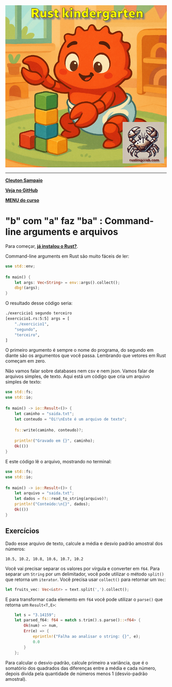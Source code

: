 <img src="../../logo.png" heigth=300>

---

[**Cleuton Sampaio**](https://linkedin.com/in/cleutonsampaio)

[**Veja no GitHub**](https://https://github.com/cleuton/rustingcrab/tree/main/rustkindergarten)

[**MENU do curso**](../../README.md)

# "b" com "a" faz "ba" : Command-line arguments e arquivos

Para começar, [**já instalou o Rust?**](https://www.mycompiler.io/pt/new/rust).

Command-line arguments em Rust são muito fáceis de ler: 

```rust
use std::env;

fn main() {
    let args: Vec<String> = env::args().collect();
    dbg!(args);
}
```

O resultado desse código seria: 

```bash
./exercicio1 segundo terceiro
[exercicio1.rs:5:5] args = [
    "./exercicio1",
    "segundo",
    "terceiro",
]
```

O primeiro argumento é sempre o nome do programa, do segundo em diante são os argumentos que você passa. Lembrando que vetores em Rust começam em zero.

Não vamos falar sobre databases nem csv e nem json. Vamos falar de arquivos simples, de texto. Aqui está um código que cria um arquivo simples de texto: 

```rust
use std::fs;
use std::io;

fn main() -> io::Result<()> {
    let caminho = "saida.txt";
    let conteudo = "Oi!\nEste é um arquivo de texto";

    fs::write(caminho, conteudo)?; 

    println!("Gravado em {}", caminho);
    Ok(())
}
```

E este código lê o arquivo, mostrando no terminal: 

```rust
use std::fs;
use std::io;

fn main() -> io::Result<()> {
    let arquivo = "saida.txt"; 
    let dados = fs::read_to_string(arquivo)?;
    println!("Conteúdo:\n{}", dados);
    Ok(())
}
```


## Exercícios

Dado esse arquivo de texto, calcule a média e desvio padrão amostral dos números: 

```text
10.5, 10.2, 10.8, 10.6, 10.7, 10.2
```

Você vai precisar separar os valores por vírgula e converter em `f64`. Para separar um `String` por um delimitador, você pode utilizar o método `split()` que retorna um `iterator`. Você precisa usar `collect()` para retornar um `Vec`: 

```rust
let fruits_vec: Vec<&str> = text.split(',').collect();
```

E para transformar cada elemento em `f64` você pode utilizar o `parse()` que retorna um `Result<T,E>`: 

```rust
    let s = "3.14159";
    let parsed_f64: f64 = match s.trim().s.parse()::<f64> {
        Ok(num) => num,
        Err(e) => {
            eprintln!("Falha ao analisar o string: {}", e);
            0.0 
        }
    };
```

Para calcular o desvio-padrão, calcule primeiro a variância, que é o somatório dos quadrados das diferenças entre a média e cada número, depois divida pela quantidade de números menos 1 (desvio-padrão amostral).